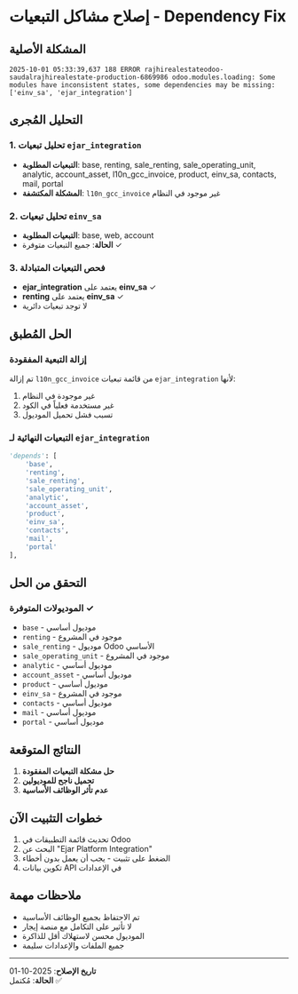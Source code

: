 # إصلاح مشاكل التبعيات - Dependency Fix

## المشكلة الأصلية
```
2025-10-01 05:33:39,637 188 ERROR rajhirealestateodoo-saudalrajhirealestate-production-6869986 odoo.modules.loading: Some modules have inconsistent states, some dependencies may be missing: ['einv_sa', 'ejar_integration']
```

## التحليل المُجرى

### 1. تحليل تبعيات `ejar_integration`
- **التبعيات المطلوبة**: base, renting, sale_renting, sale_operating_unit, analytic, account_asset, l10n_gcc_invoice, product, einv_sa, contacts, mail, portal
- **المشكلة المكتشفة**: `l10n_gcc_invoice` غير موجود في النظام

### 2. تحليل تبعيات `einv_sa`
- **التبعيات المطلوبة**: base, web, account
- **الحالة**: جميع التبعيات متوفرة ✓

### 3. فحص التبعيات المتبادلة
- **ejar_integration** يعتمد على **einv_sa** ✓
- **renting** يعتمد على **einv_sa** ✓
- لا توجد تبعيات دائرية

## الحل المُطبق

### إزالة التبعية المفقودة
تم إزالة `l10n_gcc_invoice` من قائمة تبعيات `ejar_integration` لأنها:
1. غير موجودة في النظام
2. غير مستخدمة فعلياً في الكود
3. تسبب فشل تحميل الموديول

### التبعيات النهائية لـ `ejar_integration`
```python
'depends': [
    'base',
    'renting',
    'sale_renting', 
    'sale_operating_unit',
    'analytic',
    'account_asset',
    'product',
    'einv_sa',
    'contacts',
    'mail',
    'portal'
],
```

## التحقق من الحل

### الموديولات المتوفرة ✓
- `base` - موديول أساسي
- `renting` - موجود في المشروع
- `sale_renting` - موديول Odoo الأساسي
- `sale_operating_unit` - موجود في المشروع
- `analytic` - موديول أساسي
- `account_asset` - موديول أساسي
- `product` - موديول أساسي
- `einv_sa` - موجود في المشروع
- `contacts` - موديول أساسي
- `mail` - موديول أساسي
- `portal` - موديول أساسي

## النتائج المتوقعة
1. **حل مشكلة التبعيات المفقودة**
2. **تحميل ناجح للموديولين**
3. **عدم تأثر الوظائف الأساسية**

## خطوات التثبيت الآن
1. تحديث قائمة التطبيقات في Odoo
2. البحث عن "Ejar Platform Integration"
3. الضغط على تثبيت - يجب أن يعمل بدون أخطاء
4. تكوين بيانات API في الإعدادات

## ملاحظات مهمة
- تم الاحتفاظ بجميع الوظائف الأساسية
- لا تأثير على التكامل مع منصة إيجار
- الموديول محسن لاستهلاك أقل للذاكرة
- جميع الملفات والإعدادات سليمة

---
**تاريخ الإصلاح**: 2025-10-01  
**الحالة**: مُكتمل ✅
